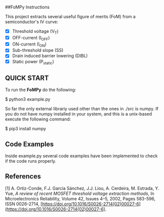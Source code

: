 ##FoMPy Instructions

This project extracts several useful figure of merits (FoM) from a semiconductor's IV curve:

- [x] Threshold voltage (V<sub>T</sub>)
- [x] OFF-current (I<sub>OFF</sub>)
- [x] ON-current (I<sub>ON</sub>)
- [x] Sub-threshold slope (SS)
- [x] Drain induced barrier lowering (DIBL)
- [x] Static power (P<sub>static</sub>)

## QUICK START

To run the **FoMPy** do the following:

$ python3 example.py

So far the only external librariy used other than the ones in ./src 
is numpy. If you do not have numpy installed in your system, and this is a 
unix-based execute the following command:

$ pip3 install numpy

## Code Examples

Inside example.py several code examples have been implemented to check if the code runs properly.

## References

[1] A. Ortiz-Conde, F.J. García Sánchez, J.J. Liou, A. Cerdeira, M. Estrada, Y. Yue, *A review of recent MOSFET threshold voltage extraction methods*,
In Microelectronics Reliability, Volume 42, Issues 4–5, 2002, Pages 583-596, ISSN 0026-2714,
[https://doi.org/10.1016/S0026-2714(02)00027-6](https://doi.org/10.1016/S0026-2714(02)00027-6).